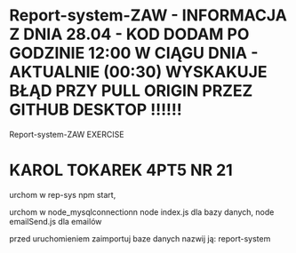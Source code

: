 # Report-system-ZAW - INFORMACJA Z DNIA 28.04 - KOD DODAM PO GODZINIE 12:00 W CIĄGU DNIA - AKTUALNIE (00:30) WYSKAKUJE BŁĄD PRZY PULL ORIGIN PRZEZ GITHUB DESKTOP !!!!!!
Report-system-ZAW EXERCISE
# KAROL TOKAREK 4PT5 NR 21
urchom w rep-sys npm start,

urchom w node_mysqlconnectionn node index.js dla bazy danych, node emailSend.js dla emailów

przed uruchomieniem zaimportuj baze danych nazwij ją: report-system
